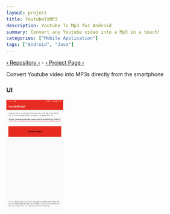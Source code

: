 ```yaml
---
layout: project
title: YoutubeToMP3
description: Youtube To Mp3 for Android
summary: Convert any Youtube video into a Mp3 in a touch!
categories: ["Mobile Application"]
tags: ["Android", "Java"]
---
```


<a target="_blank" class="repolink" href="https://github.com/NicholasRasi/YoutubeToMP3">› Repository ‹</a> - 
<a target="_new" class="repolink" href="http://nicholasrasi.github.io/YoutubeToMP3/">› Project Page ‹</a>

Convert Youtube video into MP3s directly from the smartphone

### UI
<img src="/assets/imgs/projects/ytmp3.png" width="30%">